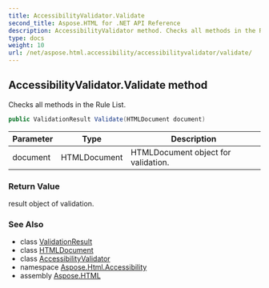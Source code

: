 ```yaml
---
title: AccessibilityValidator.Validate
second_title: Aspose.HTML for .NET API Reference
description: AccessibilityValidator method. Checks all methods in the Rule List
type: docs
weight: 10
url: /net/aspose.html.accessibility/accessibilityvalidator/validate/
---
```

## AccessibilityValidator.Validate method

Checks all methods in the Rule List.

```csharp
public ValidationResult Validate(HTMLDocument document)
```

| Parameter | Type | Description |
| --- | --- | --- |
| document | HTMLDocument | HTMLDocument object for validation. |

### Return Value

result object of validation.

### See Also

* class [ValidationResult](../../../aspose.html.accessibility.results/validationresult/)
* class [HTMLDocument](../../../aspose.html/htmldocument/)
* class [AccessibilityValidator](../)
* namespace [Aspose.Html.Accessibility](../../../aspose.html.accessibility/)
* assembly [Aspose.HTML](../../../)
